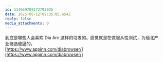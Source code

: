 ```yaml
---
id: 114669709272792035
date: 2025-06-12T09:35:05.654Z
reply: false
media_attachments: 0
---
```


到底是哪些人会喜欢 Dia Arc 这样的垃圾的。感觉就是在做服从性测试，为缅北产业筛选傻逼的。  
[https://www.appinn.com/diabrowser/](https://www.appinn.com/diabrowser/)

